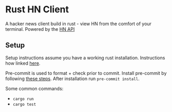 # Rust HN Client

A hacker news client build in rust - view HN from the comfort of your terminal. Powered by the [HN API](https://github.com/HackerNews/API)

## Setup

Setup instructions assume you have a working rust installation. Instructions how linked [here](https://www.rust-lang.org/tools/install).

Pre-commit is used to format + check prior to commit. Install pre-commit by following [these steps](https://pre-commit.com/#installation). After installation run `pre-commit install`.

Some common commands:
- `cargo run`
- `cargo test`
